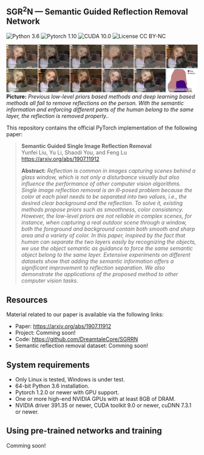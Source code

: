 ## SGR<sup>2</sup>N &mdash; Semantic Guided Reflection Removal Network
![Python 3.6](https://img.shields.io/badge/python-3.6-DodgerBlue.svg?style=plastic)
![Pytorch 1.10](https://img.shields.io/badge/pytorch-1.2.0-DodgerBlue.svg?style=plastic)
![CUDA 10.0](https://img.shields.io/badge/cuda-10.0-DodgerBlue.svg?style=plastic)
![License CC BY-NC](https://img.shields.io/badge/license-CC_BY--NC-DodgerBlue.svg?style=plastic)

![Teaser image](./imgs/teaser.jpg)
**Picture:** *Previous low-level priors based methods and deep learning based methods all fail to remove reflections on the person. With the semantic information and enforcing different parts of the human belong to the same layer, the reflection is removed properly..*

This repository contains the official PyTorch implementation of the following paper:

> **Semantic Guided Single Image Reflection Removal**<br>
> Yunfei Liu, Yu Li, Shaodi You, and Feng Lu<br>
> https://arxiv.org/abs/1907.11912
>
> **Abstract:** *Reflection is common in images capturing scenes behind a glass window, which is not only a disturbance visually but also influence the performance of other computer vision algorithms. Single image reflection removal is an ill-posed problem because the color at each pixel needs to be separated into two values, i.e., the desired clear background and the reflection. To solve it, existing methods propose priors such as smoothness, color consistency. However, the low-level priors are not reliable in complex scenes, for instance, when capturing a real outdoor scene through a window, both the foreground and background contain both smooth and sharp area and a variety of color. In this paper, inspired by the fact that human can separate the two layers easily by recognizing the objects, we use the object semantic as guidance to force the same semantic object belong to the same layer. Extensive experiments on different datasets show that adding the semantic information offers a significant improvement to reflection separation. We also demonstrate the applications of the proposed method to other computer vision tasks.*

## Resources

Material related to our paper is available via the following links:

- Paper: https://arxiv.org/abs/1907.11912
- Project: Comming soon!
- Code: https://github.com/DreamtaleCore/SGRRN
- Semantic reflection removal dataset: Comming soon!

## System requirements

* Only Linux is tested, Windows is under test.
* 64-bit Python 3.6 installation. 
* Pytorch 1.2.0 or newer with GPU support.
* One or more high-end NVIDIA GPUs with at least 8GB of DRAM.
* NVIDIA driver 391.35 or newer, CUDA toolkit 9.0 or newer, cuDNN 7.3.1 or newer.

## Using pre-trained networks and training

Comming soon!